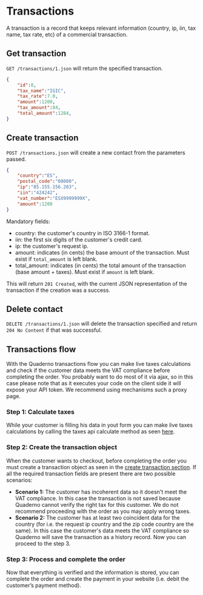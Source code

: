 # Transactions
A transaction is a record that keeps relevant information (country, ip, iin, tax name, tax rate, etc) of a commercial transaction.

## Get transaction
`GET /transactions/1.json` will return the specified transaction.

```json
{
    "id":8,
    "tax_name":"IGIC",
    "tax_rate":7.0,
    "amount":1200,
    "tax_amount":84,
    "total_amount":1284,
}
```

## Create transaction
`POST /transactions.json` will create a new contact from the parameters passed.

```json
{
    "country":"ES",
    "postal_code":"08080",
    "ip":"85.155.156.203",
    "iin":"424242",
    "vat_number":"ESX9999999X",
    "amount":1200
}
```
Mandatory fields:

* country: the customer's country in ISO 3166-1 format.
* iin: the first six digits of the customer's credit card.
* ip: the customer's request ip.
* amount: indicates (in cents) the base amount of the transaction. Must exist if `total_amount` is left blank.
* total_amount: indicates (in cents) the total amount of the transaction (base amount + taxes). Must exist if `amount` is left blank.


This will return `201 Created`, with the current JSON representation of the transaction if the creation was a success.

## Delete contact
`DELETE /transactions/1.json` will delete the transaction specified and return `204 No Content` if that was successful.


## Transactions flow

With the Quaderno transactions flow you can make live taxes calculations and check if the customer data meets the VAT compliance before completing the order. You probably want to do most of it via ajax, so in this case please note that as it executes your code on the client side it will expose your API token. We recommend using mechanisms such a proxy page.

### Step 1: Calculate taxes
While your customer is filling his data in yout form you can make live taxes calculations by calling the taxes api calculate method as seen [here](https://github.com/quaderno/quaderno-api/blob/master/sections/taxes.md#calculate-taxes). 

### Step 2: Create the transaction object
When the customer wants to checkout, before completing the order you must create a transaction object as seen in the [create transaction section](https://github.com/quaderno/quaderno-api/blob/master/sections/transactions.md#create-transactions). If all the required transaction fields are present there are two possible scenarios:

* **Scenario 1:** The customer has incoherent data so it doesn't meet the VAT compliance. In this case the transaction is not saved because Quaderno cannot verify the right tax for this customer. We do not recommend proceeding with the order as you may apply wrong taxes.
* **Scenario 2:** The customer has at least two coincident data for the country (for i.e. the request ip country and the zip code country are the same). In this case the customer's data meets the VAT compliance so Quaderno will save the transaction as a history record. Now you can proceed to the step 3.

### Step 3: Process and complete the order
Now that everything is verified and the information is stored, you can complete the order and create the payment in your website (i.e. debit the customer’s payment method).
